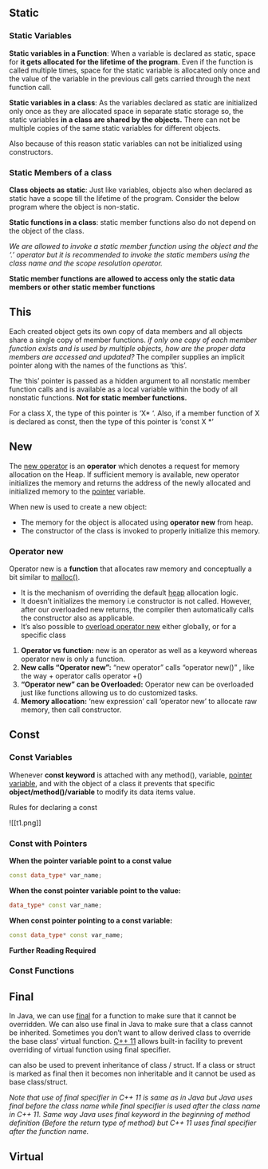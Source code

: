 
## Static 

### Static Variables
**Static variables in a Function**: When a variable is declared as static, space for **it gets allocated for the lifetime of the program**. Even if the function is called multiple times, space for the static variable is allocated only once and the value of the variable in the previous call gets carried through the next function call.

**Static variables in a class**: As the variables declared as static are initialized only once as they are allocated space in separate static storage so, the static variables **in a class are shared by the objects.** There can not be multiple copies of the same static variables for different objects. 

Also because of this reason static variables can not be initialized using constructors.

### Static Members of a class
**Class objects as static**: Just like variables, objects also when declared as static have a scope till the lifetime of the program. Consider the below program where the object is non-static.

**Static functions in a class**: static member functions also do not depend on the object of the class. 

*We are allowed to invoke a static member function using the object and the ‘.’ operator but it is recommended to invoke the static members using the class name and the scope resolution operator.*

**Static member functions are allowed to access only the static data members or other static member functions**

## This 
Each created object gets its own copy of data members and all objects share a single copy of member functions. 
*if only one copy of each member function exists and is used by multiple objects, how are the proper data members are accessed and updated?*
The compiler supplies an implicit pointer along with the names of the functions as ‘this’.

The ‘this’ pointer is passed as a hidden argument to all nonstatic member function calls and is available as a local variable within the body of all nonstatic functions. **Not for static member functions.**

For a class X, the type of this pointer is ‘X* ‘. Also, if a member function of X is declared as const, then the type of this pointer is ‘const X *’

## New
The [new operator](https://www.geeksforgeeks.org/new-and-delete-operators-in-cpp-for-dynamic-memory/) is an **operator** which denotes a request for memory allocation on the Heap. If sufficient memory is available, new operator initializes the memory and returns the address of the newly allocated and initialized memory to the [pointer](https://www.geeksforgeeks.org/cpp-pointers/) variable.

When new is used to create a new object:
- The memory for the object is allocated using **operator new** from heap.
- The constructor of the class is invoked to properly initialize this memory.
### Operator new
Operator new is a **function** that allocates raw memory and conceptually a bit similar to [malloc()](https://www.geeksforgeeks.org/cpp-malloc/).
- It is the mechanism of overriding the default [heap](https://www.geeksforgeeks.org/heap-data-structure/) allocation logic.
- It doesn’t initializes the memory i.e constructor is not called. However, after our overloaded new returns, the compiler then automatically calls the constructor also as applicable.
- It’s also possible to [overload operator new](https://www.geeksforgeeks.org/overloading-new-delete-operator-c/) either globally, or for a specific class

1. **Operator vs function:** new is an operator as well as a keyword whereas operator new is only a function.
2. **New calls “Operator new”:** “new operator” calls “operator new()” , like the way + operator calls operator +()
3. **“Operator new” can be Overloaded:** Operator new can be overloaded just like functions allowing us to do customized tasks.
4. **Memory allocation:** ‘new expression’ call ‘operator new’ to allocate raw memory, then call constructor.
## Const

### Const Variables
Whenever **const keyword** is attached with any method(), variable, [pointer variable](https://www.geeksforgeeks.org/pointers-in-c-and-c-set-1-introduction-arithmetic-and-array), and with the object of a class it prevents that specific **object/method()/variable** to modify its data items value.

Rules for declaring a const

![[t1.png]]


### Const with Pointers
**When the pointer variable point to a const value**
```cpp
const data_type* var_name;
```

**When the const pointer variable point to the value:**
```cpp
data_type* const var_name;
```

**When const pointer pointing to a const variable:**
```cpp
const data_type* const var_name;
```

**Further Reading Required**

### Const Functions



## Final
In Java, we can use [final](http://geeksquiz.com/java/final-keyword/) for a function to make sure that it cannot be overridden. We can also use final in Java to make sure that a class cannot be inherited. 
Sometimes you don’t want to allow derived class to override the base class’ virtual function. [C++ 11](http://en.wikipedia.org/wiki/C%2B%2B11) allows built-in facility to prevent overriding of virtual function using final specifier.

can also be used to prevent inheritance of class / struct. If a class or struct is marked as final then it becomes non inheritable and it cannot be used as base class/struct.

*Note that use of final specifier in C++ 11 is same as in Java but Java uses final before the class name while final specifier is used after the class name in C++ 11. Same way Java uses final keyword in the beginning of method definition (Before the return type of method) but C++ 11 uses final specifier after the function name.*

## Virtual
